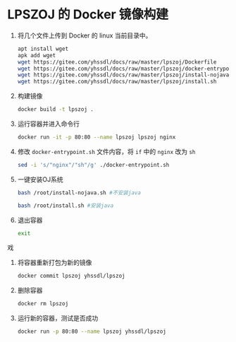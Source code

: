 # LPSZOJ 的 Docker 镜像构建

1. 将几个文件上传到 Docker 的 linux 当前目录中。

    ```sh
    apt install wget
    apk add wget
    wget https://gitee.com/yhssdl/docs/raw/master/lpszoj/Dockerfile
    wget https://gitee.com/yhssdl/docs/raw/master/lpszoj/docker-entrypoint.sh
    wget https://gitee.com/yhssdl/docs/raw/master/lpszoj/install-nojava.sh
    wget https://gitee.com/yhssdl/docs/raw/master/lpszoj/install.sh

    ```

2. 构建镜像

    ```sh
    docker build -t lpszoj .
    ```

3. 运行容器并进入命令行

    ```sh
    docker run -it -p 80:80 --name lpszoj lpszoj nginx
    ```



4. 修改 `docker-entrypoint.sh` 文件内容，将 `if` 中的 `nginx` 改为 `sh`

    ```sh
    sed -i 's/"nginx"/"sh"/g' ./docker-entrypoint.sh
    ```

5. 一键安装OJ系统

    ```sh
    bash /root/install-nojava.sh #不安装java
    ```

    ```sh
    bash /root/install.sh #安装java
    ```

6. 退出容器

    ```sh
    exit
    ```
戏
1. 将容器重新打包为新的镜像

    ```sh
    docker commit lpszoj yhssdl/lpszoj
    ```

2. 删除容器

    ```sh
    docker rm lpszoj
    ```

3. 运行新的容器，测试是否成功

    ```sh
    docker run -p 80:80 --name lpszoj yhssdl/lpszoj
    ```
